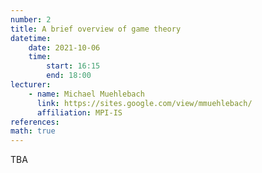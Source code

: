 ```yaml
---
number: 2
title: A brief overview of game theory
datetime:
    date: 2021-10-06
    time: 
        start: 16:15
        end: 18:00
lecturer: 
    - name: Michael Muehlebach
      link: https://sites.google.com/view/mmuehlebach/
      affiliation: MPI-IS
references:
math: true
---
```


TBA